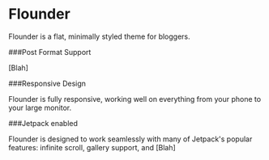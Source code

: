 Flounder
============

Flounder is a flat, minimally styled theme for bloggers. 

###Post Format Support

[Blah]

###Responsive Design

Flounder is fully responsive, working well on everything from your phone to your large monitor.

###Jetpack enabled

Flounder is designed to work seamlessly with many of Jetpack's popular features: infinite scroll, gallery support, and [Blah]
